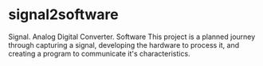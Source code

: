 # signal2software
Signal. Analog Digital Converter. Software
This project is a planned journey through capturing a signal, developing the hardware to process it, and creating a program to communicate it's characteristics.
